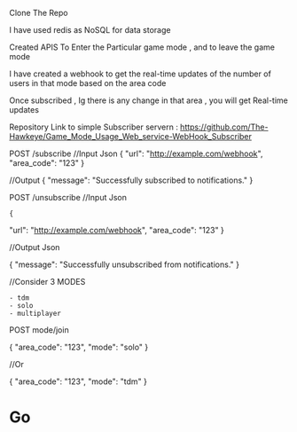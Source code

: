 Clone The Repo


I have used redis as NoSQL for data storage

Created APIS To Enter the Particular game mode , and to leave the game mode

I have created a webhook to get the real-time updates of the number of users in that mode based on the area code 

Once subscribed , Ig there is any change in that area , you will get Real-time updates 

Repository Link to simple Subscriber servern : https://github.com/The-Hawkeye/Game_Mode_Usage_Web_service-WebHook_Subscriber

POST /subscribe
//Input Json
  {
  "url": "http://example.com/webhook",
  "area_code": "123"
  }

//Output
{
  "message": "Successfully subscribed to notifications."
}


POST /unsubscribe
    //Input Json

    {
  "url": "http://example.com/webhook",
  "area_code": "123"
}

//Output Json

{
  "message": "Successfully unsubscribed from notifications."
}


//Consider 3 MODES

    - tdm
    - solo
    - multiplayer

POST mode/join

  {
  "area_code": "123",
  "mode": "solo"
}


//Or

{
  "area_code": "123",
  "mode": "tdm"
}



# Go
